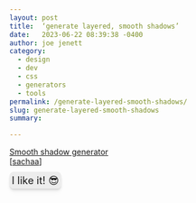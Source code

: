 ```yaml
---
layout: post
title:  ‘generate layered, smooth shadows’
date:   2023-06-22 08:39:38 -0400
author: joe jenett
category:
  - design
  - dev
  - css
  - generators
  - tools
permalink: /generate-layered-smooth-shadows/
slug: generate-layered-smooth-shadows
summary: 

---
```

<a title="Smooth shadow generator" href="https://smoothshadows.com/">Smooth shadow generator</a><br>[<a title="sachaa" href="https://pinboard.in/u:sachaa">sachaa</a>]
<p>
<span style="border-radius:8px;font-size:1.3em;padding:4px;background:#ededed;box-shadow: 0px 0px 0px rgba(3, 7, 18, 0.10),
  0px 1px 1px rgba(3, 7, 18, 0.08),
  0px 3px 3px rgba(3, 7, 18, 0.06),
  0px 5px 5px rgba(3, 7, 18, 0.04),
  0px 8px 8px rgba(3, 7, 18, 0.02);">I like it!  😎</span>
</p>
<a style="display:none;" href="https://brid.gy/publish/mastodon"><small>(cross-posted to mastodon)</small></a>
